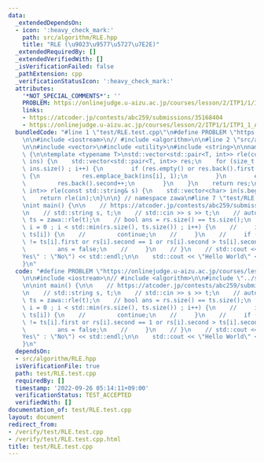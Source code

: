 ```yaml
---
data:
  _extendedDependsOn:
  - icon: ':heavy_check_mark:'
    path: src/algorithm/RLE.hpp
    title: "RLE (\u9023\u9577\u5727\u7E2E)"
  _extendedRequiredBy: []
  _extendedVerifiedWith: []
  _isVerificationFailed: false
  _pathExtension: cpp
  _verificationStatusIcon: ':heavy_check_mark:'
  attributes:
    '*NOT_SPECIAL_COMMENTS*': ''
    PROBLEM: https://onlinejudge.u-aizu.ac.jp/courses/lesson/2/ITP1/1/ITP1_1_A
    links:
    - https://atcoder.jp/contests/abc259/submissions/35168404
    - https://onlinejudge.u-aizu.ac.jp/courses/lesson/2/ITP1/1/ITP1_1_A
  bundledCode: "#line 1 \"test/RLE.test.cpp\"\n#define PROBLEM \"https://onlinejudge.u-aizu.ac.jp/courses/lesson/2/ITP1/1/ITP1_1_A\"\
    \n\n#include <iostream>\n// #include <algorithm>\n\n#line 2 \"src/algorithm/RLE.hpp\"\
    \n\n#include <vector>\n#include <utility>\n#include <string>\n\nnamespace zawa\
    \ {\n\ntemplate <typename T>\nstd::vector<std::pair<T, int>> rle(const std::vector<T>&\
    \ ins) {\n    std::vector<std::pair<T, int>> res;\n    for (size_t i = 0 ; i <\
    \ ins.size() ; i++) {\n        if (res.empty() or res.back().first != ins[i])\
    \ {\n            res.emplace_back(ins[i], 1);\n        }\n        else {\n   \
    \         res.back().second++;\n        }\n    }\n    return res;\n}\n\nstd::vector<std::pair<char,\
    \ int>> rle(const std::string& s) {\n    std::vector<char> in(s.begin(), s.end());\n\
    \    return rle(in);\n}\n\n} // namespace zawa\n#line 7 \"test/RLE.test.cpp\"\n\
    \nint main() {\n\n    // https://atcoder.jp/contests/abc259/submissions/35168404\n\
    \n    // std::string s, t;\n    // std::cin >> s >> t;\n    // auto rs = zawa::rle(s),\
    \ ts = zawa::rle(t);\n    // bool ans = rs.size() == ts.size();\n    // for (size_t\
    \ i = 0 ; i < std::min(rs.size(), ts.size()) ; i++) {\n    //     if (rs[i] ==\
    \ ts[i]) {\n    //         continue;\n    //     }\n    //     if (rs[i].first\
    \ != ts[i].first or rs[i].second == 1 or rs[i].second > ts[i].second) {\n    //\
    \         ans = false;\n    //     }\n    // }\n    // std::cout << (ans ? \"\
    Yes\" : \"No\") << std::endl;\n\n    std::cout << \"Hello World\" << std::endl;\n\
    }\n"
  code: "#define PROBLEM \"https://onlinejudge.u-aizu.ac.jp/courses/lesson/2/ITP1/1/ITP1_1_A\"\
    \n\n#include <iostream>\n// #include <algorithm>\n\n#include \"../src/algorithm/RLE.hpp\"\
    \n\nint main() {\n\n    // https://atcoder.jp/contests/abc259/submissions/35168404\n\
    \n    // std::string s, t;\n    // std::cin >> s >> t;\n    // auto rs = zawa::rle(s),\
    \ ts = zawa::rle(t);\n    // bool ans = rs.size() == ts.size();\n    // for (size_t\
    \ i = 0 ; i < std::min(rs.size(), ts.size()) ; i++) {\n    //     if (rs[i] ==\
    \ ts[i]) {\n    //         continue;\n    //     }\n    //     if (rs[i].first\
    \ != ts[i].first or rs[i].second == 1 or rs[i].second > ts[i].second) {\n    //\
    \         ans = false;\n    //     }\n    // }\n    // std::cout << (ans ? \"\
    Yes\" : \"No\") << std::endl;\n\n    std::cout << \"Hello World\" << std::endl;\n\
    }\n"
  dependsOn:
  - src/algorithm/RLE.hpp
  isVerificationFile: true
  path: test/RLE.test.cpp
  requiredBy: []
  timestamp: '2022-09-26 05:14:11+09:00'
  verificationStatus: TEST_ACCEPTED
  verifiedWith: []
documentation_of: test/RLE.test.cpp
layout: document
redirect_from:
- /verify/test/RLE.test.cpp
- /verify/test/RLE.test.cpp.html
title: test/RLE.test.cpp
---
```

